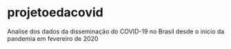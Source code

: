 # projetoedacovid
Analise dos dados da disseminação do COVID-19 no Brasil desde o inicio da pandemia em fevereiro de 2020
